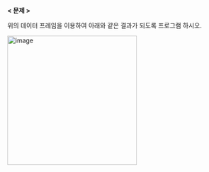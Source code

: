 **< 문제 >**

위의 데이터 프레임을 이용하여 아래와 같은 결과가 되도록 프로그램 하시오.

<img width="292" alt="image" src="https://user-images.githubusercontent.com/87634136/176488939-17b9037b-8b9b-4cac-82c5-9cdcc3efc9d7.png">

